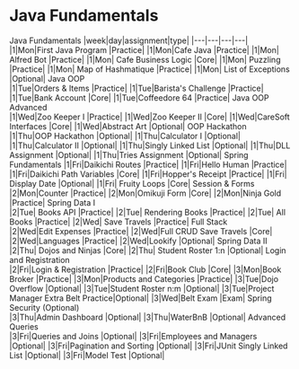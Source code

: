 # Java Fundamentals

Java Fundamentals
|week|day|assignment|type|
|---|---|---|---|
|1|Mon|First Java Program   |Practice|
|1|Mon|Cafe Java            |Practice|
|1|Mon|	Alfred Bot	        |Practice|
|1|Mon|	Cafe Business Logic	|Core|
|1|Mon|	Puzzling	        |Practice|
|1|Mon|	Map of Hashmatique	|Practice|
|1|Mon|	List of Exceptions	|Optional|
Java OOP	
|1|Tue|Orders & Items	    |Practice|
|1|Tue|Barista's Challenge	|Practice|
|1|Tue|Bank Account	        |Core|
|1|Tue|Coffeedore 64	    |Practice|
Java OOP Advanced	
|1|Wed|Zoo Keeper I	        |Practice|
|1|Wed|Zoo Keeper II	    |Core|
|1|Wed|CareSoft Interfaces	|Core|
|1|Wed|Abstract Art 	    |Optional|
OOP Hackathon	
|1|Thu|OOP Hackathon	    |Optional|
|1|Thu|Calculator I	        |Optional|
|1|Thu|Calculator II 	    |Optional|
|1|Thu|Singly Linked List	|Optional|
|1|Thu|DLL Assignment	    |Optional|
|1|Thu|Tries Assignment 	|Optional|
Spring Fundamentals	
|1|Fri|Daikichi Routes	    |Practice|
|1|Fri|Hello Human	        |Practice|
|1|Fri|Daikichi Path Variables	|Core|
|1|Fri|Hopper's Receipt	    |Practice|
|1|Fri|	Display Date	    |Optional|
|1|Fri|	Fruity Loops	    |Core|
Session & Forms	
|2|Mon|Counter	            |Practice|
|2|Mon|Omikuji Form	        |Core|
|2|Mon|Ninja Gold	        |Practice|
Spring Data I	
|2|Tue|	Books API	        |Practice|
|2|Tue|	Rendering Books	    |Practice|
|2|Tue| All Books	        |Practice|
|2|Wed|	Save Travels	    |Practice|
Full Stack	
|2|Wed|Edit Expenses	    |Practice|
|2|Wed|Full CRUD Save Travels	|Core|
|2|Wed|Languages	        |Practice|
|2|Wed|Lookify	            |Optional|
Spring Data II	
|2|Thu|	Dojos and Ninjas	|Core|
|2|Thu|	Student Roster 1:n	|Optional|
Login and Registration	
|2|Fri|Login & Registration    |Practice|
|2|Fri|Book Club	            |Core|
|3|Mon|Book Broker	            |Practice|
|3|Mon|Products and Categories	|Practice|
|3|Tue|Dojo Overflow	        |Optional|
|3|Tue|Student Roster n:m	    |Optional|
|3|Tue|Project Manager Extra Belt Practice|Optional|
|3|Wed|Belt Exam                |Exam|
Spring Security (Optional)	
|3|Thu|Admin Dashboard	        |Optional|
|3|Thu|WaterBnB	                |Optional|
Advanced Queries	
|3|Fri|Queries and Joins	    |Optional|
|3|Fri|Employees and Managers 	|Optional|
|3|Fri|Pagination and Sorting	|Optional|
|3|Fri|JUnit Singly Linked List	|Optional|
|3|Fri|Model Test	            |Optional|